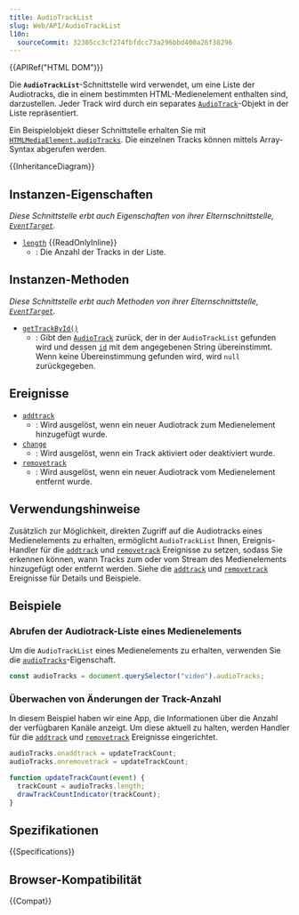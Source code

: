 ```yaml
---
title: AudioTrackList
slug: Web/API/AudioTrackList
l10n:
  sourceCommit: 32305cc3cf274fbfdcc73a296bbd400a26f38296
---
```


{{APIRef("HTML DOM")}}

Die **`AudioTrackList`**-Schnittstelle wird verwendet, um eine Liste der Audiotracks, die in einem bestimmten HTML-Medienelement enthalten sind, darzustellen. Jeder Track wird durch ein separates [`AudioTrack`](/de/docs/Web/API/AudioTrack)-Objekt in der Liste repräsentiert.

Ein Beispielobjekt dieser Schnittstelle erhalten Sie mit [`HTMLMediaElement.audioTracks`](/de/docs/Web/API/HTMLMediaElement/audioTracks). Die einzelnen Tracks können mittels Array-Syntax abgerufen werden.

{{InheritanceDiagram}}

## Instanzen-Eigenschaften

_Diese Schnittstelle erbt auch Eigenschaften von ihrer Elternschnittstelle, [`EventTarget`](/de/docs/Web/API/EventTarget)._

- [`length`](/de/docs/Web/API/AudioTrackList/length) {{ReadOnlyInline}}
  - : Die Anzahl der Tracks in der Liste.

## Instanzen-Methoden

_Diese Schnittstelle erbt auch Methoden von ihrer Elternschnittstelle, [`EventTarget`](/de/docs/Web/API/EventTarget)._

- [`getTrackById()`](/de/docs/Web/API/AudioTrackList/getTrackById)
  - : Gibt den [`AudioTrack`](/de/docs/Web/API/AudioTrack) zurück, der in der `AudioTrackList` gefunden wird und dessen [`id`](/de/docs/Web/API/AudioTrack/id) mit dem angegebenen String übereinstimmt. Wenn keine Übereinstimmung gefunden wird, wird `null` zurückgegeben.

## Ereignisse

- [`addtrack`](/de/docs/Web/API/AudioTrackList/addtrack_event)
  - : Wird ausgelöst, wenn ein neuer Audiotrack zum Medienelement hinzugefügt wurde.
- [`change`](/de/docs/Web/API/AudioTrackList/change_event)
  - : Wird ausgelöst, wenn ein Track aktiviert oder deaktiviert wurde.
- [`removetrack`](/de/docs/Web/API/AudioTrackList/removetrack_event)
  - : Wird ausgelöst, wenn ein neuer Audiotrack vom Medienelement entfernt wurde.

## Verwendungshinweise

Zusätzlich zur Möglichkeit, direkten Zugriff auf die Audiotracks eines Medienelements zu erhalten, ermöglicht `AudioTrackList` Ihnen, Ereignis-Handler für die [`addtrack`](/de/docs/Web/API/AudioTrackList/addtrack_event) und [`removetrack`](/de/docs/Web/API/AudioTrackList/removetrack_event) Ereignisse zu setzen, sodass Sie erkennen können, wann Tracks zum oder vom Stream des Medienelements hinzugefügt oder entfernt werden. Siehe die [`addtrack`](/de/docs/Web/API/AudioTrackList/addtrack_event) und [`removetrack`](/de/docs/Web/API/AudioTrackList/removetrack_event) Ereignisse für Details und Beispiele.

## Beispiele

### Abrufen der Audiotrack-Liste eines Medienelements

Um die `AudioTrackList` eines Medienelements zu erhalten, verwenden Sie die [`audioTracks`](/de/docs/Web/API/HTMLMediaElement/audioTracks)-Eigenschaft.

```js
const audioTracks = document.querySelector("video").audioTracks;
```

### Überwachen von Änderungen der Track-Anzahl

In diesem Beispiel haben wir eine App, die Informationen über die Anzahl der verfügbaren Kanäle anzeigt. Um diese aktuell zu halten, werden Handler für die [`addtrack`](/de/docs/Web/API/AudioTrackList/addtrack_event) und [`removetrack`](/de/docs/Web/API/AudioTrackList/removetrack_event) Ereignisse eingerichtet.

```js
audioTracks.onaddtrack = updateTrackCount;
audioTracks.onremovetrack = updateTrackCount;

function updateTrackCount(event) {
  trackCount = audioTracks.length;
  drawTrackCountIndicator(trackCount);
}
```

## Spezifikationen

{{Specifications}}

## Browser-Kompatibilität

{{Compat}}

